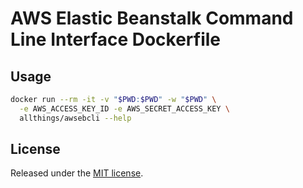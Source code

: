 # AWS Elastic Beanstalk Command Line Interface Dockerfile

## Usage

```sh
docker run --rm -it -v "$PWD:$PWD" -w "$PWD" \
  -e AWS_ACCESS_KEY_ID -e AWS_SECRET_ACCESS_KEY \
  allthings/awsebcli --help
```

## License
Released under the [MIT license](https://opensource.org/licenses/MIT).
